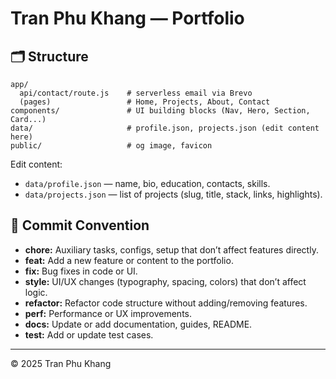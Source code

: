 # Tran Phu Khang — Portfolio

## 🗂 Structure
```
app/
  api/contact/route.js    # serverless email via Brevo
  (pages)                 # Home, Projects, About, Contact
components/               # UI building blocks (Nav, Hero, Section, Card...)
data/                     # profile.json, projects.json (edit content here)
public/                   # og image, favicon
```
Edit content:
- `data/profile.json` — name, bio, education, contacts, skills.
- `data/projects.json` — list of projects (slug, title, stack, links, highlights).

## 🧭 Commit Convention

- **chore:** Auxiliary tasks, configs, setup that don’t affect features directly.  
- **feat:** Add a new feature or content to the portfolio.  
- **fix:** Bug fixes in code or UI.  
- **style:** UI/UX changes (typography, spacing, colors) that don’t affect logic.  
- **refactor:** Refactor code structure without adding/removing features.  
- **perf:** Performance or UX improvements.  
- **docs:** Update or add documentation, guides, README.  
- **test:** Add or update test cases.  

---

© 2025 Tran Phu Khang
